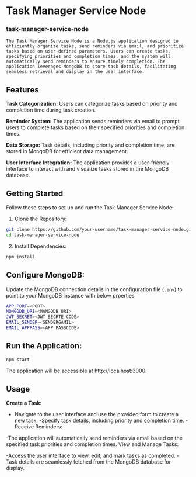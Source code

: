 # Task Manager Service Node

### task-manager-service-node

    The Task Manager Service Node is a Node.js application designed to efficiently organize tasks, send reminders via email, and prioritize tasks based on user-defined parameters. Users can create tasks, specifying priorities and completion times, and the system will automatically send reminders to ensure timely completion. The application leverages MongoDB to store task details, facilitating seamless retrieval and display in the user interface.

## Features

**Task Categorization:** Users can categorize tasks based on priority and completion time during task creation.

**Reminder System:** The application sends reminders via email to prompt users to complete tasks based on their specified priorities and completion times.

**Data Storage:** Task details, including priority and completion time, are stored in MongoDB for efficient data management.

**User Interface Integration:** The application provides a user-friendly interface to interact with and visualize tasks stored in the MongoDB database.

## Getting Started

Follow these steps to set up and run the Task Manager Service Node:

1. Clone the Repository:

```bash
git clone https://github.com/your-username/task-manager-service-node.git
cd task-manager-service-node
```

2. Install Dependencies:

```bash
npm install
```

## Configure MongoDB:

Update the MongoDB connection details in the configuration file (`.env`) to point to your MongoDB instance with below prperties

```bash
APP_PORT=<PORT>
MONGODB_URI=<MANGODB URI>
JWT_SECRET=<JWT SECRTE CODE>
EMAIL_SENDER=<SENDERGAMIL>
EMAIL_APPPASS=<APP PASSCODE>
```

## Run the Application:

```bash
npm start
```

The application will be accessible at http://localhost:3000.

## Usage

**Create a Task:**

- Navigate to the user interface and use the provided form to create a new task.
  -Specify task details, including priority and completion time.
  -Receive Reminders:

-The application will automatically send reminders via email based on the specified task priorities and completion times.
View and Manage Tasks:

-Access the user interface to view, edit, and mark tasks as completed.
-Task details are seamlessly fetched from the MongoDB database for display.
